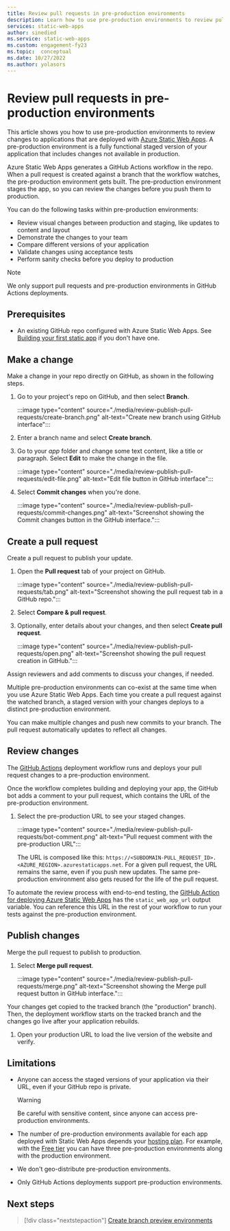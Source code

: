 ```yaml
---
title: Review pull requests in pre-production environments
description: Learn how to use pre-production environments to review pull requests changes in Azure Static Web Apps.
services: static-web-apps
author: sinedied
ms.service: static-web-apps
ms.custom: engagement-fy23
ms.topic:  conceptual
ms.date: 10/27/2022
ms.author: yolasors
---
```


# Review pull requests in pre-production environments

This article shows you how to use pre-production environments to review changes to applications that are deployed with [Azure Static Web Apps](overview.md). A pre-production environment is a fully functional staged version of your application that includes changes not available in production.

Azure Static Web Apps generates a GitHub Actions workflow in the repo. When a pull request is created against a branch that the workflow watches, the pre-production environment gets built. The pre-production environment stages the app, so you can review the changes before you push them to production.

You can do the following tasks within pre-production environments:

- Review visual changes between production and staging, like updates to content and layout
- Demonstrate the changes to your team
- Compare different versions of your application
- Validate changes using acceptance tests
- Perform sanity checks before you deploy to production

> [!NOTE]
> We only support pull requests and pre-production environments in GitHub Actions deployments.

## Prerequisites

- An existing GitHub repo configured with Azure Static Web Apps. See [Building your first static app](getting-started.md) if you don't have one.

## Make a change

Make a change in your repo directly on GitHub, as shown in the following steps.

1. Go to your project's repo on GitHub, and then select **Branch**.

    :::image type="content" source="./media/review-publish-pull-requests/create-branch.png" alt-text="Create new branch using GitHub interface":::

1. Enter a branch name and select **Create branch**.

1. Go to your _app_ folder and change some text content, like a title or paragraph. Select **Edit** to make the change in the file.

    :::image type="content" source="./media/review-publish-pull-requests/edit-file.png" alt-text="Edit file button in GitHub interface":::

1. Select **Commit changes** when you're done.

    :::image type="content" source="./media/review-publish-pull-requests/commit-changes.png" alt-text="Screenshot showing the Commit changes button in the GitHub interface.":::

## Create a pull request

Create a pull request to publish your update.

1. Open the **Pull request** tab of your project on GitHub.

    :::image type="content" source="./media/review-publish-pull-requests/tab.png" alt-text="Screenshot showing the pull request tab in a GitHub repo.":::

1. Select **Compare & pull request**.

1. Optionally, enter details about your changes, and then select **Create pull request**.

    :::image type="content" source="./media/review-publish-pull-requests/open.png" alt-text="Screenshot showing the pull request creation in GitHub.":::

Assign reviewers and add comments to discuss your changes, if needed.

Multiple pre-production environments can co-exist at the same time when you use Azure Static Web Apps. Each time you create a pull request against the watched branch, a staged version with your changes deploys to a distinct pre-production environment.

You can make multiple changes and push new commits to your branch. The pull request automatically updates to reflect all changes.

## Review changes

The [GitHub Actions](https://github.com/features/actions) deployment workflow runs and deploys your pull request changes to a pre-production environment.

Once the workflow completes building and deploying your app, the GitHub bot adds a comment to your pull request, which contains the URL of the pre-production environment. 

1. Select the pre-production URL to see your staged changes.

   :::image type="content" source="./media/review-publish-pull-requests/bot-comment.png" alt-text="Pull request comment with the pre-production URL":::

   The URL is composed like this: `https://<SUBDOMAIN-PULL_REQUEST_ID>.<AZURE_REGION>.azurestaticapps.net`. For a given pull request, the URL remains the same, even if you push new updates. The same pre-production environment also gets reused for the life of the pull request.

To automate the review process with end-to-end testing, the [GitHub Action for deploying Azure Static Web Apps](https://github.com/Azure/static-web-apps-deploy) has the `static_web_app_url` output variable.
You can reference this URL in the rest of your workflow to run your tests against the pre-production environment.

## Publish changes

Merge the pull request to publish to production.

1. Select **Merge pull request**.

   :::image type="content" source="./media/review-publish-pull-requests/merge.png" alt-text="Screenshot showing the Merge pull request button in GitHub interface.":::

Your changes get copied to the tracked branch (the "production" branch). Then, the deployment workflow starts on the tracked branch and the changes go live after your application rebuilds.

1. Open your production URL to load the live version of the website and verify.

## Limitations

- Anyone can access the staged versions of your application via their URL, even if your GitHub repo is private.

    > [!WARNING]
    > Be careful with sensitive content, since anyone can access pre-production environments.

- The number of pre-production environments available for each app deployed with Static Web Apps depends your [hosting plan](plans.md). For example, with the [Free tier](https://azure.microsoft.com/pricing/details/devops/azure-devops-services/) you can have three pre-production environments along with the production environment.
- We don't geo-distribute pre-production environments.
- Only GitHub Actions deployments support pre-production environments.

## Next steps

> [!div class="nextstepaction"]
> [Create branch preview environments](branch-environments.md)
